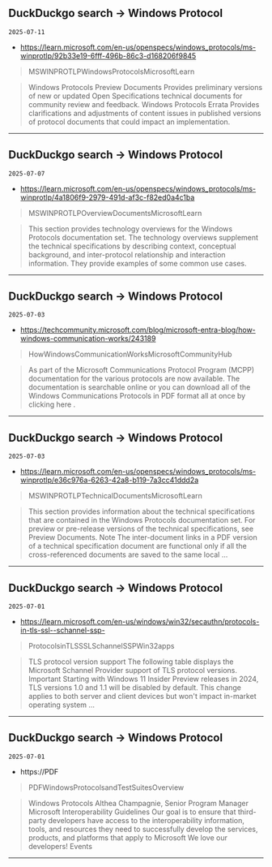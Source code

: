 ## DuckDuckgo search -> Windows Protocol
`2025-07-11`

* https://learn.microsoft.com/en-us/openspecs/windows_protocols/ms-winprotlp/92b33e19-6fff-496b-86c3-d168206f9845

<blockquote>
 MSWINPROTLPWindowsProtocolsMicrosoftLearn
</blockquote>
<blockquote>
Windows Protocols Preview Documents Provides preliminary versions of new or updated Open Specifications technical documents for community review and feedback. Windows Protocols Errata Provides clarifications and adjustments of content issues in published versions of protocol documents that could impact an implementation.
</blockquote>

---

## DuckDuckgo search -> Windows Protocol
`2025-07-07`

* https://learn.microsoft.com/en-us/openspecs/windows_protocols/ms-winprotlp/4a1806f9-2979-491d-af3c-f82ed0a4c1ba

<blockquote>
 MSWINPROTLPOverviewDocumentsMicrosoftLearn
</blockquote>
<blockquote>
This section provides technology overviews for the Windows Protocols documentation set. The technology overviews supplement the technical specifications by describing context, conceptual background, and inter-protocol relationship and interaction information. They provide examples of some common use cases.
</blockquote>

---

## DuckDuckgo search -> Windows Protocol
`2025-07-03`

* https://techcommunity.microsoft.com/blog/microsoft-entra-blog/how-windows-communication-works/243189

<blockquote>
 HowWindowsCommunicationWorksMicrosoftCommunityHub
</blockquote>
<blockquote>
As part of the Microsoft Communications Protocol Program (MCPP) documentation for the various protocols are now available. The documentation is searchable online or you can download all of the Windows Communications Protocols in PDF format all at once by clicking here .
</blockquote>

---

## DuckDuckgo search -> Windows Protocol
`2025-07-03`

* https://learn.microsoft.com/en-us/openspecs/windows_protocols/ms-winprotlp/e36c976a-6263-42a8-b119-7a3cc41ddd2a

<blockquote>
 MSWINPROTLPTechnicalDocumentsMicrosoftLearn
</blockquote>
<blockquote>
This section provides information about the technical specifications that are contained in the Windows Protocols documentation set. For preview or pre-release versions of the technical specifications, see Preview Documents. Note The inter-document links in a PDF version of a technical specification document are functional only if all the cross-referenced documents are saved to the same local ...
</blockquote>

---

## DuckDuckgo search -> Windows Protocol
`2025-07-01`

* https://learn.microsoft.com/en-us/windows/win32/secauthn/protocols-in-tls-ssl--schannel-ssp-

<blockquote>
 ProtocolsinTLSSSLSchannelSSPWin32apps
</blockquote>
<blockquote>
TLS protocol version support The following table displays the Microsoft Schannel Provider support of TLS protocol versions. Important Starting with Windows 11 Insider Preview releases in 2024, TLS versions 1.0 and 1.1 will be disabled by default. This change applies to both server and client devices but won't impact in-market operating system ...
</blockquote>

---

## DuckDuckgo search -> Windows Protocol
`2025-07-01`

* https://PDF

<blockquote>
 PDFWindowsProtocolsandTestSuitesOverview
</blockquote>
<blockquote>
Windows Protocols Althea Champagnie, Senior Program Manager Microsoft Interoperability Guidelines Our goal is to ensure that third-party developers have access to the interoperability information, tools, and resources they need to successfully develop the services, products, and platforms that apply to Microsoft We love our developers! Events
</blockquote>

---

